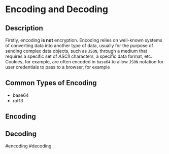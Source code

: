 # Encoding and Decoding

## Description

Firstly, encoding **is not** encryption. Encoding relies on well-known systems of converting data into another type of data, usually for the purpose of sending complex data objects, such as `JSON`, through a medium that requires a specific set of *ASCII* characters, a specific data format, etc. Cookies, for example, are often encoded in `base64` to allow `JSON` notation for user credentials to pass to a browser, for example


## Common Types of Encoding
- base64
- rot13
## Encoding


## Decoding




#encoding #decoding